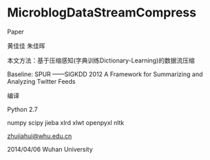 MicroblogDataStreamCompress
===========================

Paper

黄佳佳 朱佳晖


本文方法：基于压缩感知(字典训练Dictionary-Learning)的数据流压缩

Baseline: SPUR  ——SIGKDD 2012 A Framework for Summarizing and Analyzing Twitter Feeds

编译

Python 2.7

numpy  scipy  jieba  xlrd  xlwt  openpyxl  nltk



zhujiahui@whu.edu.cn




2014/04/06
Wuhan University
